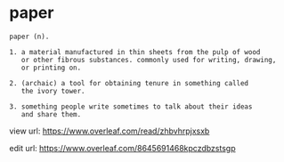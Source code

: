 # paper

```
paper (n).

1. a material manufactured in thin sheets from the pulp of wood
   or other fibrous substances. commonly used for writing, drawing,
   or printing on.

2. (archaic) a tool for obtaining tenure in something called
   the ivory tower.

3. something people write sometimes to talk about their ideas
   and share them.
```

view url: https://www.overleaf.com/read/zhbvhrpjxsxb

edit url: https://www.overleaf.com/8645691468kpczdbzstsgp
